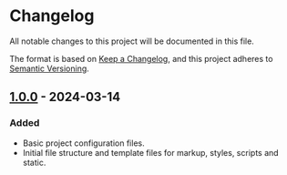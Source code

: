 # Changelog

All notable changes to this project will be documented in this file.

The format is based on [Keep a Changelog](https://keepachangelog.com/en/1.1.0/),
and this project adheres to [Semantic Versioning](https://semver.org/spec/v2.0.0.html).

## [1.0.0] - 2024-03-14

### Added

- Basic project configuration files.
- Initial file structure and template files for markup, styles, scripts and static.

[1.0.0]: https://github.com/koshikishi/html-template/releases/tag/v1.0.0

